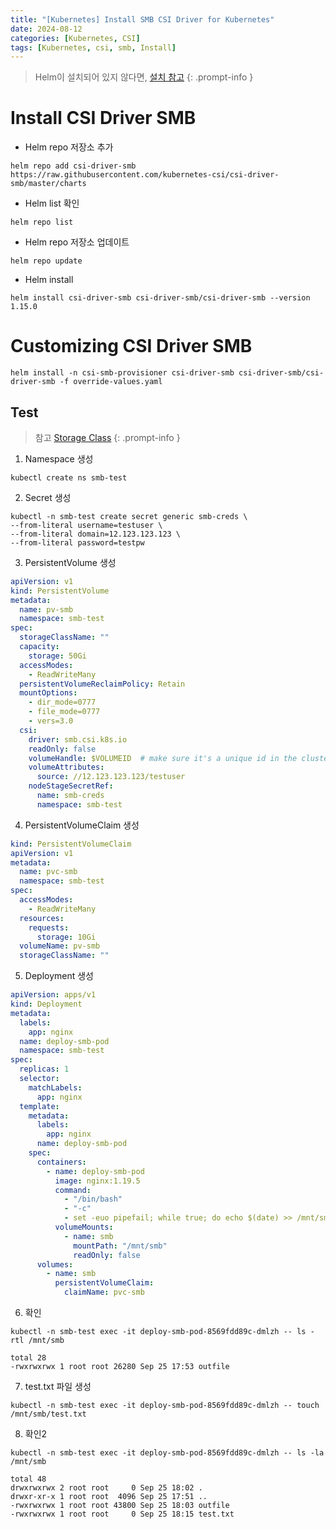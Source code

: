 ```yaml
---
title: "[Kubernetes] Install SMB CSI Driver for Kubernetes"
date: 2024-08-12
categories: [Kubernetes, CSI]
tags: [Kubernetes, csi, smb, Install]
---
```


> Helm이 설치되어 있지 않다면, [설치 참고](https://kyungryeol-yoon.github.io/posts/kubernetes-install-helm/)
{: .prompt-info }

# Install CSI Driver SMB
- Helm repo 저장소 추가
```shell
helm repo add csi-driver-smb https://raw.githubusercontent.com/kubernetes-csi/csi-driver-smb/master/charts
```

- Helm list 확인
```shell
helm repo list
```

- Helm repo 저장소 업데이트
```shell
helm repo update
```

- Helm install
```shell
helm install csi-driver-smb csi-driver-smb/csi-driver-smb --version 1.15.0
```

# Customizing CSI Driver SMB
```shell
helm install -n csi-smb-provisioner csi-driver-smb csi-driver-smb/csi-driver-smb -f override-values.yaml
```

## Test

> 참고 [Storage Class](https://github.com/kubernetes-csi/csi-driver-smb/blob/master/deploy/example/storageclass-smb.yaml)
{: .prompt-info }

1. Namespace 생성
```shell
kubectl create ns smb-test
```

2. Secret 생성
```shell
kubectl -n smb-test create secret generic smb-creds \
--from-literal username=testuser \
--from-literal domain=12.123.123.123 \
--from-literal password=testpw
```

3. PersistentVolume 생성
```yaml
apiVersion: v1
kind: PersistentVolume
metadata:
  name: pv-smb
  namespace: smb-test
spec:
  storageClassName: ""
  capacity:
    storage: 50Gi
  accessModes:
    - ReadWriteMany
  persistentVolumeReclaimPolicy: Retain
  mountOptions:
    - dir_mode=0777
    - file_mode=0777
    - vers=3.0
  csi:
    driver: smb.csi.k8s.io
    readOnly: false
    volumeHandle: $VOLUMEID  # make sure it's a unique id in the cluster
    volumeAttributes:
      source: //12.123.123.123/testuser
    nodeStageSecretRef:
      name: smb-creds
      namespace: smb-test
```

4. PersistentVolumeClaim 생성
```yaml
kind: PersistentVolumeClaim
apiVersion: v1
metadata:
  name: pvc-smb
  namespace: smb-test
spec:
  accessModes:
    - ReadWriteMany
  resources:
    requests:
      storage: 10Gi
  volumeName: pv-smb
  storageClassName: ""
```

5. Deployment 생성
```yaml
apiVersion: apps/v1
kind: Deployment
metadata:
  labels:
    app: nginx
  name: deploy-smb-pod
  namespace: smb-test
spec:
  replicas: 1
  selector:
    matchLabels:
      app: nginx
  template:
    metadata:
      labels:
        app: nginx
      name: deploy-smb-pod
    spec:
      containers:
        - name: deploy-smb-pod
          image: nginx:1.19.5
          command:
            - "/bin/bash"
            - "-c"
            - set -euo pipefail; while true; do echo $(date) >> /mnt/smb/outfile; sleep 1; done
          volumeMounts:
            - name: smb
              mountPath: "/mnt/smb"
              readOnly: false
      volumes:
        - name: smb
          persistentVolumeClaim:
            claimName: pvc-smb
```

6. 확인
```shell
kubectl -n smb-test exec -it deploy-smb-pod-8569fdd89c-dmlzh -- ls -rtl /mnt/smb

total 28
-rwxrwxrwx 1 root root 26280 Sep 25 17:53 outfile
```

7. test.txt 파일 생성
```shell
kubectl -n smb-test exec -it deploy-smb-pod-8569fdd89c-dmlzh -- touch /mnt/smb/test.txt
```

8. 확인2
```shell
kubectl -n smb-test exec -it deploy-smb-pod-8569fdd89c-dmlzh -- ls -la /mnt/smb

total 48
drwxrwxrwx 2 root root     0 Sep 25 18:02 .
drwxr-xr-x 1 root root  4096 Sep 25 17:51 ..
-rwxrwxrwx 1 root root 43800 Sep 25 18:03 outfile
-rwxrwxrwx 1 root root     0 Sep 25 18:15 test.txt
```